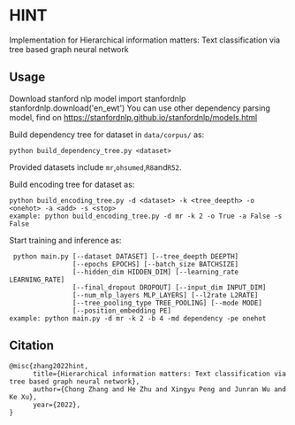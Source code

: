 # HINT
Implementation for Hierarchical information matters: Text classification via tree based graph neural network
## Usage
Download stanford nlp model
    import stanfordnlp
    stanfordnlp.download('en_ewt')
You can use other dependency parsing model, find on https://stanfordnlp.github.io/stanfordnlp/models.html

Build dependency tree for dataset in `data/corpus/` as:

    python build_dependency_tree.py <dataset>
    
Provided datasets include `mr`,`ohsumed`,`R8`and`R52`. 

Build encoding tree for dataset as:
    
    python build_encoding_tree.py -d <dataset> -k <tree_deepth> -o <onehot> -a <add> -s <stop>
    example: python build_encoding_tree.py -d mr -k 2 -o True -a False -s False

Start training and inference as:
    
     python main.py [--dataset DATASET] [--tree_deepth DEEPTH]
                    [--epochs EPOCHS] [--batch_size BATCHSIZE]
                    [--hidden_dim HIDDEN_DIM] [--learning_rate LEARNING_RATE]
                    [--final_dropout DROPOUT] [--input_dim INPUT_DIM]
                    [--num_mlp_layers MLP_LAYERS] [--l2rate L2RATE]
                    [--tree_pooling_type TREE_POOLING] [--mode MODE]
                    [--position_embedding PE] 
    example: python main.py -d mr -k 2 -b 4 -md dependency -pe onehot

## Citation

    @misc{zhang2022hint,
          title={Hierarchical information matters: Text classification via tree based graph neural network}, 
          author={Chong Zhang and He Zhu and Xingyu Peng and Junran Wu and Ke Xu},
          year={2022},
    }
